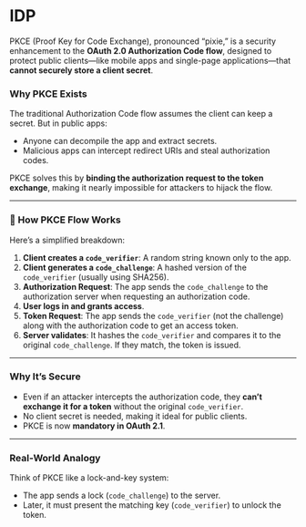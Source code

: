 # IDP 


PKCE (Proof Key for Code Exchange), pronounced “pixie,” is a security enhancement to the **OAuth 2.0 Authorization Code flow**, designed to protect public clients—like mobile apps and single-page applications—that **cannot securely store a client secret**.

### Why PKCE Exists
The traditional Authorization Code flow assumes the client can keep a secret. But in public apps:
- Anyone can decompile the app and extract secrets.
- Malicious apps can intercept redirect URIs and steal authorization codes.

PKCE solves this by **binding the authorization request to the token exchange**, making it nearly impossible for attackers to hijack the flow.

---

### 🚦 How PKCE Flow Works

Here’s a simplified breakdown:

1. **Client creates a `code_verifier`**: A random string known only to the app.
2. **Client generates a `code_challenge`**: A hashed version of the `code_verifier` (usually using SHA256).
3. **Authorization Request**: The app sends the `code_challenge` to the authorization server when requesting an authorization code.
4. **User logs in and grants access**.
5. **Token Request**: The app sends the `code_verifier` (not the challenge) along with the authorization code to get an access token.
6. **Server validates**: It hashes the `code_verifier` and compares it to the original `code_challenge`. If they match, the token is issued.

---

### Why It’s Secure
- Even if an attacker intercepts the authorization code, they **can’t exchange it for a token** without the original `code_verifier`.
- No client secret is needed, making it ideal for public clients.
- PKCE is now **mandatory in OAuth 2.1**.

---

### Real-World Analogy
Think of PKCE like a lock-and-key system:
- The app sends a lock (`code_challenge`) to the server.
- Later, it must present the matching key (`code_verifier`) to unlock the token.

